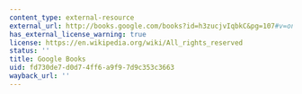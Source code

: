 ```yaml
---
content_type: external-resource
external_url: http://books.google.com/books?id=h3zucjvIqbkC&pg=107#v=onepage
has_external_license_warning: true
license: https://en.wikipedia.org/wiki/All_rights_reserved
status: ''
title: Google Books
uid: fd730de7-d0d7-4ff6-a9f9-7d9c353c3663
wayback_url: ''
---
```

